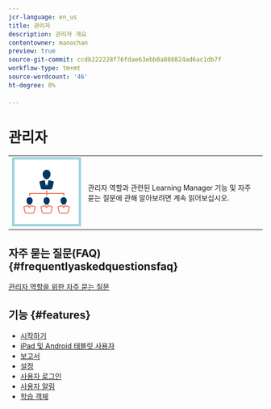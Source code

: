 ```yaml
---
jcr-language: en_us
title: 관리자
description: 관리자 개요
contentowner: manochan
preview: true
source-git-commit: ccdb222228f76fdae63ebb0a808824ad6ac1db7f
workflow-type: tm+mt
source-wordcount: '46'
ht-degree: 0%

---
```




# 관리자

<table> 
 <tbody>
  <tr> 
   <td><img src="assets/manager2.png"></td> 
   <td><p>관리자 역할과 관련된 Learning Manager 기능 및 자주 묻는 질문에 관해 알아보려면 계속 읽어보십시오. </p></td> 
  </tr> 
 </tbody>
</table>

## 자주 묻는 질문(FAQ) {#frequentlyaskedquestionsfaq}

[관리자 역할을 위한 자주 묻는 질문](managers/frequently-asked-questions-for-managers.md)

## 기능 {#features}

* [시작하기](managers/feature-summary/learning-objects.md#main-pars_header)
* [iPad 및 Android 태블릿 사용자](managers/feature-summary/ipad-android-tablet-users.md)
* [보고서](managers/feature-summary/reports.md)
* [설정](managers/feature-summary/settings.md)
* [사용자 로그인](managers/feature-summary/user-login.md)
* [사용자 알림](managers/feature-summary/user-notifications.md) [](managers/feature-summary/settings.md)
* [학습 객체](managers/feature-summary/learning-objects.md)

